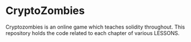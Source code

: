 # CryptoZombies
Cryptozombies is an online game which teaches solidity throughout.
This repository holds the code related to each chapter of various LESSONS. 
